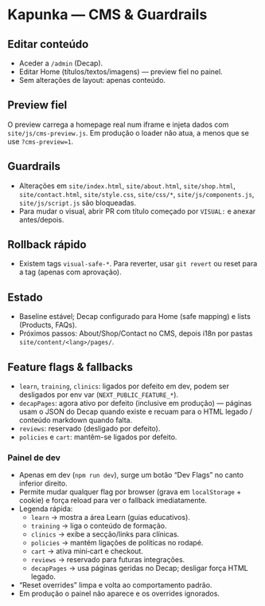 # Kapunka — CMS & Guardrails

## Editar conteúdo
- Aceder a `/admin` (Decap).
- Editar Home (títulos/textos/imagens) — preview fiel no painel.
- Sem alterações de layout: apenas conteúdo.

## Preview fiel
O preview carrega a homepage real num iframe e injeta dados com `site/js/cms-preview.js`.
Em produção o loader não atua, a menos que se use `?cms-preview=1`.

## Guardrails
- Alterações em `site/index.html`, `site/about.html`, `site/shop.html`, `site/contact.html`, `site/style.css`, `site/css/*`, `site/js/components.js`, `site/js/script.js` são bloqueadas.
- Para mudar o visual, abrir PR com título começado por `VISUAL:` e anexar antes/depois.

## Rollback rápido
- Existem tags `visual-safe-*`. Para reverter, usar `git revert` ou reset para a tag (apenas com aprovação).

## Estado
- Baseline estável; Decap configurado para Home (safe mapping) e lists (Products, FAQs).
- Próximos passos: About/Shop/Contact no CMS, depois i18n por pastas `site/content/<lang>/pages/`.

## Feature flags & fallbacks
- `learn`, `training`, `clinics`: ligados por defeito em dev, podem ser desligados por env var (`NEXT_PUBLIC_FEATURE_*`).
- `decapPages`: agora ativo por defeito (inclusive em produção) — páginas usam o JSON do Decap quando existe e recuam para o HTML legado / conteúdo markdown quando falta.
- `reviews`: reservado (desligado por defeito).
- `policies` e `cart`: mantêm-se ligados por defeito.

### Painel de dev
- Apenas em dev (`npm run dev`), surge um botão “Dev Flags” no canto inferior direito.
- Permite mudar qualquer flag por browser (grava em `localStorage` + cookie) e força reload para ver o fallback imediatamente.
- Legenda rápida:
  - `learn` → mostra a área Learn (guias educativos).
  - `training` → liga o conteúdo de formação.
  - `clinics` → exibe a secção/links para clínicas.
  - `policies` → mantém ligações de políticas no rodapé.
  - `cart` → ativa mini‑cart e checkout.
  - `reviews` → reservado para futuras integrações.
  - `decapPages` → usa páginas geridas no Decap; desligar força HTML legado.
- “Reset overrides” limpa e volta ao comportamento padrão.
- Em produção o painel não aparece e os overrides ignorados.
